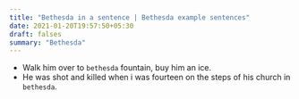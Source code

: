 ```yaml
---
title: "Bethesda in a sentence | Bethesda example sentences"
date: 2021-01-20T19:57:50+05:30
draft: falses
summary: "Bethesda"
---
```

- Walk him over to `bethesda` fountain, buy him an ice.
- He was shot and killed when i was fourteen on the steps of his church in `bethesda`.
                 
